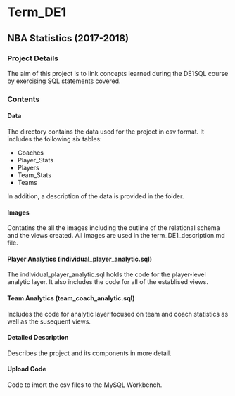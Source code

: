 # Term_DE1

## NBA Statistics (2017-2018)

### Project Details

The aim of this project is to link concepts learned during the DE1SQL course by exercising SQL statements covered.

### Contents 

#### Data

The directory contains the data used for the project in csv format. It includes the following six tables: 

* Coaches
* Player_Stats
* Players 
* Team_Stats 
* Teams

In addition, a description of the data is provided in the folder.

#### Images 

Contatins the all the images including the outline of the relational schema and the views created. 
All images are used in the term_DE1_description.md file. 

#### Player Analytics (individual_player_analytic.sql)

The individual_player_analytic.sql holds the code for the player-level analytic layer. 
It also includes the code for all of the establised views. 

#### Team Analytics (team_coach_analytic.sql) 

Includes the code for analytic layer focused on team and coach statistics as well as the susequent views. 

#### Detailed Description 

Describes the project and its components in more detail.

#### Upload Code 

Code to imort the csv files to the MySQL Workbench. 
